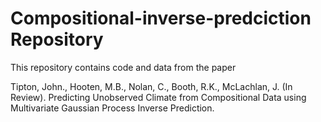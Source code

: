 # Compositional-inverse-predciction Repository

This repository contains code and data from the paper

Tipton, John., Hooten, M.B., Nolan, C., Booth, R.K., McLachlan, J. (In Review).  Predicting Unobserved Climate from Compositional Data using Multivariate Gaussian Process Inverse Prediction. 
